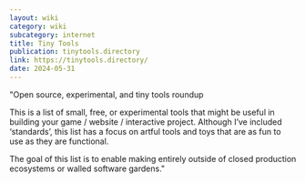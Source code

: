 ```yaml
---
layout: wiki
category: wiki
subcategory: internet
title: Tiny Tools
publication: tinytools.directory
link: https://tinytools.directory/
date: 2024-05-31
---
```


"Open source, experimental, and tiny tools roundup

This is a list of small, free, or experimental tools that might be useful in building your game / website / interactive project. Although I’ve included ‘standards’, this list has a focus on artful tools and toys that are as fun to use as they are functional.

The goal of this list is to enable making entirely outside of closed production ecosystems or walled software gardens."

